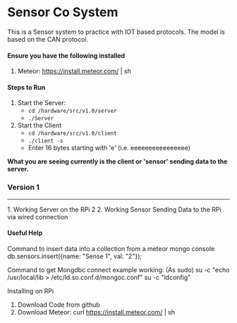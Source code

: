 # Sensor Co System
This is a Sensor system to practice with IOT based protocols. The model is based on the CAN protocol.

#### Ensure you have the following installed
1. Meteor: https://install.meteor.com/ | sh


#### Steps to Run 
1. Start the Server: 
	* `cd /hardware/src/v1.0/server`
	* `./Server`
2. Start the Client
	* `cd /hardware/src/v1.0/client`
	* `./client -s`
	*  Enter 16 bytes starting with 'e' (i.e. eeeeeeeeeeeeeeee)


**What you are seeing currently is the client or 'sensor' sending data to the server.**


### Version 1
<hr>
1. Working Server on the RPi 2
2. Working Sensor Sending Data to the RPi via wired connection

#### Useful Help

Command to insert data into a collection from a meteor mongo console
db.sensors.insert({name: "Sense 1", val: "2"});

Command to get Mongdbc connect example working: (As sudo)
su -c "echo /usr/local/lib > /etc/ld.so.conf.d/mongoc.conf"
su -c "ldconfig"

Installing on RPi

1. Download Code from github
2. Download Meteor: curl https://install.meteor.com/ | sh